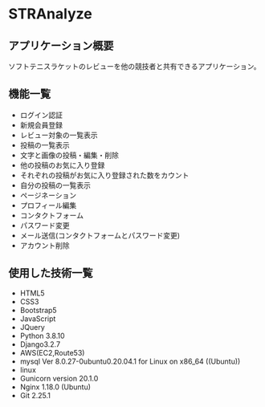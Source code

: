 # STRAnalyze
## アプリケーション概要
ソフトテニスラケットのレビューを他の競技者と共有できるアプリケーション。

## 機能一覧
- ログイン認証               
- 新規会員登録
- レビュー対象の一覧表示
- 投稿の一覧表示
- 文字と画像の投稿・編集・削除
- 他の投稿のお気に入り登録
- それぞれの投稿がお気に入り登録された数をカウント
- 自分の投稿の一覧表示
- ページネーション
- プロフィール編集
- コンタクトフォーム
- パスワード変更
- メール送信(コンタクトフォームとパスワード変更)
- アカウント削除

## 使用した技術一覧
- HTML5
- CSS3
- Bootstrap5
- JavaScript
- JQuery
- Python 3.8.10
- Django3.2.7
- AWS(EC2,Route53)
- mysql  Ver 8.0.27-0ubuntu0.20.04.1 for Linux on x86_64 ((Ubuntu))
- linux
- Gunicorn version 20.1.0
- Nginx 1.18.0 (Ubuntu)
- Git 2.25.1
